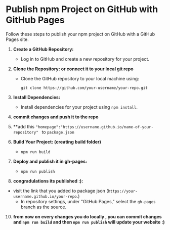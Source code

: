 # Publish npm Project on GitHub with GitHub Pages

Follow these steps to publish your npm project on GitHub with a GitHub Pages site.

1. **Create a GitHub Repository:**
   - Log in to GitHub and create a new repository for your project.

2. **Clone the Repository: or connect it to your local git repo**
   - Clone the GitHub repository to your local machine using:
     ```
     git clone https://github.com/your-username/your-repo.git
     ```

4. **Install Dependencies:**
   - Install dependencies for your project using `npm install`.


5. **commit changes and push it to the repo**


6. **add this ` "homepage":"https://username.github.io/name-of-your-repository"  ` to `package.json`


7. **Build Your Project: (creating build folder)**
   - `npm run build`
   

8. **Deploy and publish it in gh-pages:**
   - `npm run publish`



9. **congradulations its published :):**
- visit the link that you added to package json (`https://your-username.github.io/your-repo`.)
   - In repository settings, under "GitHub Pages," select the `gh-pages` branch as the source.

10.  **from now on every changes you do locally , you can commit changes and `npm run build` and then `npm run publish` will update your website :)**